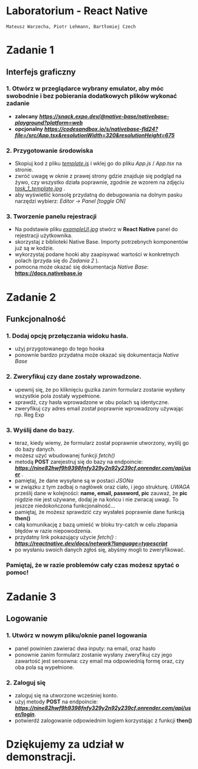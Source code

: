 # Laboratorium - React Native
    Mateusz Warzecha, Piotr Lehmann, Bartłomiej Czech

# Zadanie 1
## Interfejs graficzny

### 1. Otwórz w przeglądarce wybrany emulator, aby móc swobodnie i bez pobierania dodatkowych plików wykonać zadanie

- **zalecany**      ***https://snack.expo.dev/@native-base/nativebase-playground?platform=web***
- **opcjonalny**    ***https://codesandbox.io/s/nativebase-fld24?file=/src/App.tsx&resolutionWidth=320&resolutionHeight=675***

### 2. Przygotowanie środowiska
- Skopiuj kod z pliku [_template.js_](https://github.com/BartCzech/GIGACHAT/blob/Mati/tasks/template.js) i wklej go do pliku _App.js_ / _App.tsx_ na stronie.
- zwróć uwagę w oknie z prawej strony gdzie znajduje się podgląd na żywo, czy wszystko działa poprawnie,
  zgodnie ze wzorem na zdjęciu [*task_1_template.jpg*](https://github.com/BartCzech/GIGACHAT/blob/Mati/tasks/task_1_template.jpg) .
- aby wyświetlić konsolę przydatną do debugowania na dolnym pasku narzędzi wybierz:
  *Editor -> Panel [toggle ON]*

### 3. Tworzenie panelu rejestracji
- Na podstawie pliku [_exampleUI.jpg_](https://github.com/BartCzech/GIGACHAT/blob/Mati/tasks/exampleUI.jpg) stwórz w **React Native** panel do rejestracji użytkownika.
- skorzystaj z biblioteki Native Base. Importy potrzebnych komponentów już są w kodzie.
- wykorzystaj podane hooki aby zaapisywać wartości w konkretnych polach (przyda się do *Zadania 2* ).
- pomocna może okazać się dokumentacja *Native Base*: **https://docs.nativebase.io**


# Zadanie 2
## Funkcjonalność

### 1. Dodaj opcję przełączania widoku hasła.
- użyj przygotowanego do tego hooka
- ponownie bardzo przydatna może okazać się dokumentacja *Native Base*

### 2. Zweryfikuj czy dane zostały wprowadzone.

- upewnij się, że po kliknięciu guzika zanim formularz zostanie wysłany wszystkie pola zostały wypełnione.
- sprawdź, czy hasła wprowadzone w obu polach są identyczne.
- zweryfikuj czy adres email został poprawnie wprowadzony używając np. Reg Exp

### 3. Wyślij dane do bazy.

- teraz, kiedy wiemy, że formularz został poprawnie utworzony, wyślij go do bazy danych.
- możesz użyć wbudowanej funkcji *fetch()*
- metodą **POST** zarejestruj się do bazy na endpoincie: ***https://nine82hwf9h9398fnfy329y2n92y239cf.onrender.com/api/user*** .
- pamiętaj, że dane wysyłane są w postaci *JSONa*
- w związku z tym zadbaj o nagłówek oraz ciało, i jego strukturę. *UWAGA* prześlij dane w kolejności: **name, email, password, pic**
  zauważ, że **pic** nigdzie nie jest używane, dodaj je na końcu i nie zwracaj uwagi. To jeszcze niedokończona funkcjonalność...
- pamiętaj, że możesz sprawdzić czy wysłałeś poprawnie dane funkcją **then()**
- całą komunikację z bazą umieść w bloku try-catch w celu złapania błędów w razie niepowodzenia.
- przydatny link pokazujący użycie *fetch()* : ***https://reactnative.dev/docs/network?language=typescript***
- po wysłaniu swoich danych zgłoś się, abyśmy mogli to zweryfikować.

### Pamiętaj, że w razie problemów cały czas możesz spytać o pomoc!

# Zadanie 3
## Logowanie

### 1. Utwórz w nowym pliku/oknie panel logowania
- panel powinien zawierać dwa inputy: na email, oraz hasło
- ponownie zanim formularz zostanie wysłany zweryfikuj czy jego zawartość jest sensowna: czy email ma odpowiednią formę oraz, czy oba pola są wypełnione.

### 2. Zaloguj się
- zaloguj się na utworzone wcześniej konto.
- użyj metody **POST** na endpoincie: ***https://nine82hwf9h9398fnfy329y2n92y239cf.onrender.com/api/user/login***.
- potwierdź zalogowanie odpowiednim logiem korzystając z funkcji **then()**

# Dziękujemy za udział w demonstracji.

